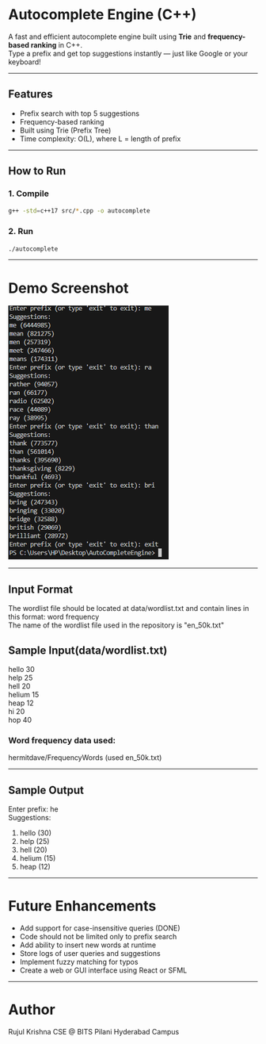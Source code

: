 # Autocomplete Engine (C++)

A fast and efficient autocomplete engine built using **Trie** and **frequency-based ranking** in C++.  
Type a prefix and get top suggestions instantly — just like Google or your keyboard!

---

## Features
- Prefix search with top 5 suggestions
- Frequency-based ranking
- Built using Trie (Prefix Tree)
- Time complexity: O(L), where L = length of prefix

---

## How to Run

### 1. Compile
```bash
g++ -std=c++17 src/*.cpp -o autocomplete
```

### 2. Run
```bash
./autocomplete
```

---

# Demo Screenshot
![Screenshot](demo.png)

---

## Input Format
The wordlist file should be located at data/wordlist.txt and contain lines in this format: word frequency  
The name of the wordlist file used in the repository is "en_50k.txt"  

## Sample Input(data/wordlist.txt)
hello 30  
help 25  
hell 20  
helium 15  
heap 12  
hi 20  
hop 40  

### Word frequency data used:
hermitdave/FrequencyWords (used en_50k.txt)

---

## Sample Output
Enter prefix: he  
Suggestions:
1. hello (30)
2. help (25)
3. hell (20)
4. helium (15)
5. heap (12)

---

# Future Enhancements

- Add support for case-insensitive queries (DONE)
- Code should not be limited only to prefix search
- Add ability to insert new words at runtime  
- Store logs of user queries and suggestions  
- Implement fuzzy matching for typos  
- Create a web or GUI interface using React or SFML  

---

# Author
Rujul Krishna
CSE @ BITS Pilani Hyderabad Campus

